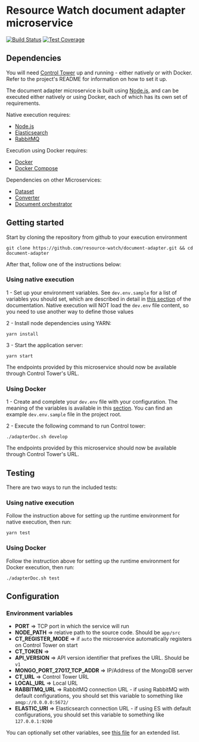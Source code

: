 # Resource Watch document adapter microservice

[![Build Status](https://travis-ci.org/resource-watch/document-adapter.svg?branch=dev)](https://travis-ci.org/resource-watch/document-adapter)
[![Test Coverage](https://api.codeclimate.com/v1/badges/381fe72ebbdaaeb9aff4/test_coverage)](https://codeclimate.com/github/resource-watch/document-adapter/test_coverage)

## Dependencies

You will need [Control Tower](https://github.com/control-tower/control-tower) up and running - either natively or with Docker. Refer to the project's README for information on how to set it up.

The document adapter microservice is built using [Node.js](https://nodejs.org/en/), and can be executed either natively or using Docker, each of which has its own set of requirements.

Native execution requires:
- [Node.js](https://nodejs.org/en/)
- [Elasticsearch](https://www.elastic.co/)
- [RabbitMQ](https://www.rabbitmq.com/)

Execution using Docker requires:
- [Docker](https://www.docker.com/)
- [Docker Compose](https://docs.docker.com/compose/)

Dependencies on other Microservices:

- [Dataset](https://github.com/resource-watch/dataset/)
- [Converter](https://github.com/resource-watch/converter)
- [Document orchestrator](https://github.com/resource-watch/doc-orchestrator/)

## Getting started

Start by cloning the repository from github to your execution environment

```
git clone https://github.com/resource-watch/document-adapter.git && cd document-adapter
```

After that, follow one of the instructions below:

### Using native execution

1 - Set up your environment variables. See `dev.env.sample` for a list of variables you should set, which are described in detail in [this section](#configuration-environment-variables) of the documentation. Native execution will NOT load the `dev.env` file content, so you need to use another way to define those values

2 - Install node dependencies using YARN:
```
yarn install
```

3 - Start the application server:
```
yarn start
```

The endpoints provided by this microservice should now be available through Control Tower's URL.

### Using Docker

1 - Create and complete your `dev.env` file with your configuration. The meaning of the variables is available in this [section](#configuration-environment-variables). You can find an example `dev.env.sample` file in the project root.

2 - Execute the following command to run Control tower:

```
./adapterDoc.sh develop
```

The endpoints provided by this microservice should now be available through Control Tower's URL.

## Testing

There are two ways to run the included tests:

### Using native execution

Follow the instruction above for setting up the runtime environment for native execution, then run:
```
yarn test
```

### Using Docker

Follow the instruction above for setting up the runtime environment for Docker execution, then run:
```
./adapterDoc.sh test
```

## Configuration

### Environment variables

- **PORT** => TCP port in which the service will run
- **NODE_PATH** => relative path to the source code. Should be `app/src`
- **CT_REGISTER_MODE** => if `auto` the microservice automatically registers on Control Tower on start
- **CT_TOKEN** => 
- **API_VERSION** => API version identifier that prefixes the URL. Should be `v1`
- **MONGO_PORT_27017_TCP_ADDR** => IP/Address of the MongoDB server
- **CT_URL** => Control Tower URL
- **LOCAL_URL** => Local URL
- **RABBITMQ_URL** => RabbitMQ connection URL - if using RabbitMQ with default configurations, you should set this variable to something like `amqp://0.0.0.0:5672/`
- **ELASTIC_URI** => Elasticsearch connection URL - if using ES with default configurations, you should set this variable to something like `127.0.0.1:9200`

You can optionally set other variables, see [this file](config/custom-environment-variables.json) for an extended list.

